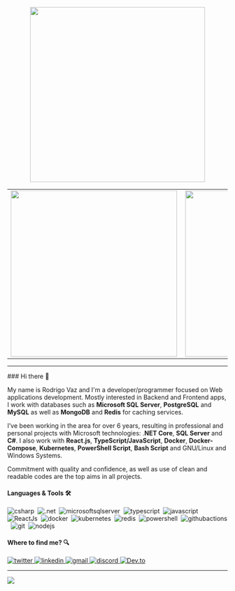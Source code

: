 <center align="center">
    <p align="center">
        <img width="400px" align="center" style="display: block; margin: 0 auto; cursor: normal;" src="svg/programming.svg" />
    </p>
</center>

<center>
    <table>
        <tr>
            <td><img width="380px" align="left" src="https://github-readme-stats.vercel.app/api/top-langs/?username=drigovz&hide=html&layout=compact&theme=buefy&title_color=814AC1&bg_color=0D1117&text_color=FFFFFF&hide_border=true" /></td>
            <td><img width="380px" align="left" src="https://github-readme-stats.vercel.app/api?username=drigovz&theme=buefy&title_color=814AC1&bg_color=0D1117&text_color=FFFFFF&hide_border=true"/></td>
        </tr>   
    </table>
</center>

<hr />
<!-- #9665d0 -->
### Hi there 👋
<!-- <img src="svg/hello.gif" width="24px" /> -->

My name is Rodrigo Vaz and I'm a developer/programmer focused on Web applications development. Mostly interested in Backend and Frontend apps, I work with databases such as **Microsoft SQL Server**, **PostgreSQL** and **MySQL** as well as **MongoDB** and **Redis** for caching services.

I’ve been working in the area for over 6 years, resulting in professional and personal projects with Microsoft technologies: .**NET Core**, **SQL Server** and **C#**. I also work with **React.js**, **TypeScript/JavaScript**, **Docker**, **Docker-Compose**, **Kubernetes**, **PowerShell Script**, **Bash Script** and GNU/Linux and Windows Systems.

Commitment with quality and confidence, as well as use of clean and readable codes are the top aims in all projects.

#### Languages & Tools 🛠

<!-- ![jetbrains-rider](https://img.shields.io/badge/-jetbrains_rider-05122A?style=for-the-badge&color=9665d0&logo=rider&logoColor=white)&nbsp; -->

![csharp](https://img.shields.io/badge/-csharp-05122A?style=for-the-badge&color=9665d0&logo=csharp&logoColor=white)&nbsp;
![.net](https://img.shields.io/badge/-.net-05122A?style=for-the-badge&color=9665d0&logo=.net&logoColor=white)&nbsp;
![microsoftsqlserver](https://img.shields.io/badge/-sql_server-05122A?style=for-the-badge&color=9665d0&logo=microsoftsqlserver&logoColor=white)&nbsp;
![typescript](https://img.shields.io/badge/-typescript-05122A?style=for-the-badge&color=9665d0&logo=typescript&logoColor=white)&nbsp;
![javascript](https://img.shields.io/badge/-javascript-05122A?style=for-the-badge&color=9665d0&logo=javascript&logoColor=white)&nbsp;
![ReactJs](https://img.shields.io/badge/-ReactJs-61DAFB?logo=react&logoColor=white&style=for-the-badge&color=9665d0)&nbsp;
![docker](https://img.shields.io/badge/-docker-05122A?style=for-the-badge&color=9665d0&logo=docker&logoColor=white)&nbsp;
![kubernetes](https://img.shields.io/badge/-kubernetes-05122A?style=for-the-badge&color=9665d0&logo=kubernetes&logoColor=white)&nbsp;
![redis](https://img.shields.io/badge/-redis-05122A?style=for-the-badge&color=9665d0&logo=redis&logoColor=white)&nbsp;
![powershell](https://img.shields.io/badge/-powershell-05122A?style=for-the-badge&color=9665d0&logo=powershell&logoColor=white)&nbsp;
![githubactions](https://img.shields.io/badge/-githubactions-05122A?style=for-the-badge&color=9665d0&logo=github&logoColor=white)&nbsp;
![git](https://img.shields.io/badge/-git-05122A?style=for-the-badge&color=9665d0&logo=git&logoColor=white)&nbsp;
![nodejs](https://img.shields.io/badge/-nodejs-05122A?style=for-the-badge&color=9665d0&$logo=nodejs&logo=node.js&logoColor=white)&nbsp;

<!-- #### Recent projects

<div>
	<a href="https://github.com/drigovz/frontent-studies">
		<img
			src="https://github-readme-stats.vercel.app/api/pin/?username=drigovz&repo=frontent-studies&title_color=9665d0&text_color=F2F2F2&bg_color=393359&border_color=121111&icon_color=F2F2F2&border_radius=10"
			height="100"
		/>
	</a>
	<a href="https://github.com/drigovz/utils">
		<img
			src="https://github-readme-stats.vercel.app/api/pin/?username=drigovz&repo=utils&title_color=9665d0&text_color=F2F2F2&bg_color=393359&border_color=121111&icon_color=F2F2F2&border_radius=10"
			height="100"
		/>
	</a>
	<a href="https://github.com/drigovz/csharp-utilities">
		<img
			src="https://github-readme-stats.vercel.app/api/pin/?username=drigovz&repo=csharp-utilities&title_color=9665d0&text_color=F2F2F2&bg_color=393359&border_color=121111&icon_color=F2F2F2&border_radius=10"
			height="100"
		/>
	</a>
</div> -->

#### Where to find me? 🔍

<a href="https://twitter.com/drigovz" target="_blank" alt="twitter" title="drigovz">
	<img src="https://img.shields.io/badge/-twitter-05122A?style=for-the-badge&color=1C98E5&logo=twitter&logoColor=white" alt="twitter" title="drigovz" />
</a>
<!-- <a href="https://www.instagram.com/drigovz" target="_blank" alt="instagram" title="drigovz">
	<img src="https://img.shields.io/badge/-instagram-05122A?style=for-the-badge&color=C42B84&logo=instagram&logoColor=white" alt="instagram" title="drigovz" />
</a> -->
<a href="https://www.linkedin.com/in/rodrigo-vaz-del-pino/" target="_blank" alt="linkedin" title="rodrigo-vaz-del-pino">
	<img src="https://img.shields.io/badge/-linkedin-05122A?style=for-the-badge&color=0961B8&logo=linkedin&logoColor=white" alt="linkedin" title="rodrigo-vaz-del-pino" />
</a>
<a href="mailto:rodrigodp2014@gmail.com" target="_blank" alt="gmail" title="rodrigodp2014@gmail.com">
	<img src="https://img.shields.io/badge/-gmail-05122A?style=for-the-badge&color=DE3F32&logo=gmail&logoColor=white" alt="gmail" title="rodrigodp2014@gmail.com" />
</a>
<a href="https://discordapp.com/users/582529594377371648" target="_blank" alt="discord" title="Яodяigo Vaz#2624">
	<img src="https://img.shields.io/badge/-discord-05122A?style=for-the-badge&color=5562EA&logo=discord&logoColor=white" alt="discord" title="Яodяigo Vaz#2624" />
</a>
<a href="https://dev.to/drigovz" target="_blank" alt="Dev.to" title="drigovz">
	<img src="https://img.shields.io/badge/-dev.to-05122A?style=for-the-badge&color=000000&logo=dev.to&logoColor=white" alt="Dev.to" title="drigovz" />
</a>

<hr />
<p>
    <img src="https://komarev.com/ghpvc/?username=drigovz&color=blue&style=for-the-badge" />
</p>

<!--<div style="text-align: left;">
<table style="border:0px">
	<td style="border:0px">

<a href="https://twitter.com/drigovz" target="_blank">
			<img width="20px" align="center" style="display: inline-block; cursor: normal;" src="svg/logo_twitter.png" />
		</a>
	</td>
	<td style="border:0px">
		<a href="https://www.instagram.com/drigovz/" target="_blank">
		<img width="20px" align="center" style="display: inline; cursor: normal; margin-right: 10px;" src="svg/logo_instagram.png" />
	</a>
	</td>
	<td style="border:0px">
		<a href="https://www.linkedin.com/in/rodrigo-vaz-del-pino/" target="_blank">
		<img width="20px" align="center" style="display: inline-block; cursor: normal; margin-right: 10px;" src="svg/logo_linkedin.png" />
	</a>
	</td>
	<td style="border:0px">
	<a href="mailto:rodrigodp2014@gmail.com">
		<img width="20px" align="center" style="display: inline-block; cursor: normal;" src="svg/logo_gmail.png" />
	</a>

</td>
</table>
</div>-->
